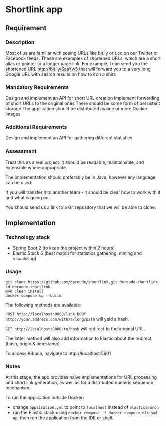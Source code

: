 # Shortlink app

## Requirement

### Description

Most of us are familiar with seeing URLs like bit.ly or t.co on our Twitter or Facebook feeds. 
These are examples of shortened URLs, which are a short alias or pointer to a longer page link. 
For example, I can send you the shortened URL http://bit.ly/SaaYw5 that will forward you to a very long Google URL with search results on how to iron a shirt.

### Mandatory Requirements

Design and implement an API for short URL creation
Implement forwarding of short URLs to the original ones
There should be some form of persistent storage
The application should be distributed as one or more Docker images

### Additional Requirements

Design and implement an API for gathering different statistics

### Assessment

Treat this as a real project. It should be readable, maintainable, and extensible where appropriate.

The implementation should preferably be in Java, however any language can be used.

If you will transfer it to another team - it should be clear how to work with it and what is going on.

You should send us a link to a Git repository that we will be able to clone.

## Implementation

### Technology stack

- Spring Boot 2 (to keep the project within 2 hours)
- Elastic Stack 6 (best match for statistics gathering, mining and visualizing)

### Usage

``` 
git clone https://github.com/deroude/shortlink.git deroude-shortlink
cd deroude-shortlink
mvn clean install
docker-compose up --build
```

The following methods are available:

`POST http://localhost:8080/link BODY http://your.address.com/with/a/long/path` will yeld a hash.

`GET http://localhost:8080/to/hash` will redirect to the original URL.

The latter method will also add information to Elastic about the redirect (hash, origin & timestamp).

To access Kibana, navigate to http://localhost:5601

### Notes

At this stage, the app provides naive implementations for URL processing and short link generation, as well as for a distributed numeric sequence mechanism.

To run the application outside Docker:

- change `application.yml` to point to `localhost` instead of `elasticsearch`
- run the Elastic stack using `docker-compose -f docker-compose_elk.yml up`, then run the application from the IDE or shell.
